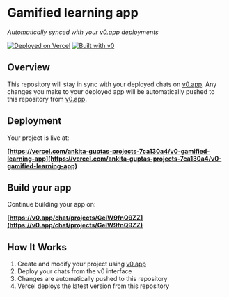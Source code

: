 # Gamified learning app

*Automatically synced with your [v0.app](https://v0.app) deployments*

[![Deployed on Vercel](https://img.shields.io/badge/Deployed%20on-Vercel-black?style=for-the-badge&logo=vercel)](https://vercel.com/ankita-guptas-projects-7ca130a4/v0-gamified-learning-app)
[![Built with v0](https://img.shields.io/badge/Built%20with-v0.app-black?style=for-the-badge)](https://v0.app/chat/projects/GeIW9fnQ9ZZ)

## Overview

This repository will stay in sync with your deployed chats on [v0.app](https://v0.app).
Any changes you make to your deployed app will be automatically pushed to this repository from [v0.app](https://v0.app).

## Deployment

Your project is live at:

**[https://vercel.com/ankita-guptas-projects-7ca130a4/v0-gamified-learning-app](https://vercel.com/ankita-guptas-projects-7ca130a4/v0-gamified-learning-app)**

## Build your app

Continue building your app on:

**[https://v0.app/chat/projects/GeIW9fnQ9ZZ](https://v0.app/chat/projects/GeIW9fnQ9ZZ)**

## How It Works

1. Create and modify your project using [v0.app](https://v0.app)
2. Deploy your chats from the v0 interface
3. Changes are automatically pushed to this repository
4. Vercel deploys the latest version from this repository
